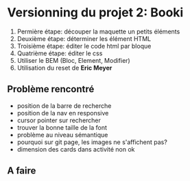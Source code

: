 # Versionning du projet 2: Booki

1. Permière étape: découper la maquette un petits éléments
2. Deuxième étape: déterminer les élément HTML
3. Troisième étape: éditer le code html par bloque
4. Quatrième étape: éditer le css
5. Utiliser le BEM (Bloc, Element, Modifier)
6. Utilisation du reset de **Eric Meyer**

## Problème rencontré

- position de la barre de recherche
- position de la nav en responsive
- cursor pointer sur rechercher
- trouver la bonne taille de la font
- problème au niveau sémantique
- pourquoi sur git page, les images ne s'affichent pas?
- dimension des cards dans activité non ok

## A faire